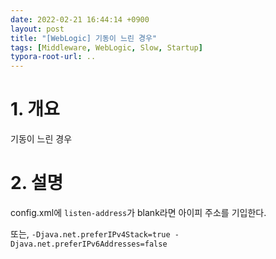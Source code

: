 ```yaml
---
date: 2022-02-21 16:44:14 +0900
layout: post
title: "[WebLogic] 기동이 느린 경우"
tags: [Middleware, WebLogic, Slow, Startup]
typora-root-url: ..
---
```


# 1. 개요

기동이 느린 경우




# 2. 설명

config.xml에 `listen-address`가 blank라면 아이피 주소를 기입한다.

또는, `-Djava.net.preferIPv4Stack=true -Djava.net.preferIPv6Addresses=false`
